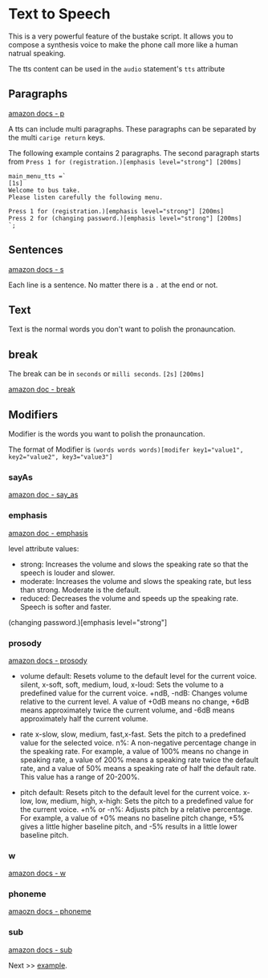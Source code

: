 # Text to Speech

This is a very powerful feature of the bustake script. It allows you to compose a synthesis voice to make the phone call more like a human natrual speaking.


The tts content can be used in  the `audio` statement's `tts` attribute

## Paragraphs

[amazon docs - p](https://docs.aws.amazon.com/polly/latest/dg/supportedtags.html#p-tag)

A tts can include multi paragraphs. These paragraphs can be separated by the multi `carige return` keys.

The following example contains 2 paragraphs. The second paragraph starts from `Press 1 for (registration.)[emphasis level="strong"] [200ms]`



```paragraphs
main_menu_tts =`
[1s]
Welcome to bus take.
Please listen carefully the following menu.

Press 1 for (registration.)[emphasis level="strong"] [200ms]
Press 2 for (changing password.)[emphasis level="strong"] [200ms]
`;
```

## Sentences

[amazon docs - s](https://docs.aws.amazon.com/polly/latest/dg/supportedtags.html#s-tag)

Each line is a sentence. No matter there  is a `.` at the end or not. 

## Text

Text is the normal words you don't want to polish the pronauncation.

## break

The break can be in `seconds` or `milli seconds`.
`[2s]`   `[200ms]`

[amazon doc - break](https://docs.aws.amazon.com/polly/latest/dg/supportedtags.html#break-tag)


## Modifiers

Modifier is the  words you want to polish the pronauncation.

The format of Modifier is `(words words words)[modifer key1="value1", key2="value2", key3="value3"]`


### sayAs

[amazon doc - say_as](https://docs.aws.amazon.com/polly/latest/dg/supportedtags.html#say-as-tag)

### emphasis

[amazon doc - emphasis](https://docs.aws.amazon.com/polly/latest/dg/supportedtags.html#emphasis-tag)

level attribute values:

 - strong: Increases the volume and slows the speaking rate so that the speech is louder and slower.
 - moderate: Increases the volume and slows the speaking rate, but less than strong. Moderate is the default.
 - reduced: Decreases the volume and speeds up the speaking rate. Speech is softer and faster.

(changing password.)[emphasis level="strong"]

### prosody

[amazon docs - prosody](https://docs.aws.amazon.com/polly/latest/dg/supportedtags.html#prosody-tag)

  - volume
    default: Resets volume to the default level for the current voice.
    silent, x-soft, soft, medium, loud, x-loud: Sets the volume to a predefined value for the current voice.
    +ndB, -ndB: Changes volume relative to the current level. A value of +0dB means no change, +6dB means approximately twice the current volume, and -6dB means approximately half the current volume.

  - rate
    x-slow, slow, medium, fast,x-fast. Sets the pitch to a predefined value for the selected voice.
    n%: A non-negative percentage change in the speaking rate. For example, a value of 100% means no change in speaking rate, a value of 200% means a speaking rate twice the default rate, and a value of 50% means a speaking rate of half the default rate. This value has a range of 20-200%.
  - pitch
    default: Resets pitch to the default level for the current voice.
    x-low, low, medium, high, x-high: Sets the pitch to a predefined value for the current voice.
    +n% or -n%: Adjusts pitch by a relative percentage. For example, a value of +0% means no baseline pitch change, +5% gives a little higher baseline pitch, and -5% results in a little lower baseline pitch.


### w
[amazon docs - w](https://docs.aws.amazon.com/polly/latest/dg/supportedtags.html#w-tag)

### phoneme

[amaozn docs - phoneme](https://docs.aws.amazon.com/polly/latest/dg/supportedtags.html#phoneme-tag)

### sub

[amazon docs - sub](https://docs.aws.amazon.com/polly/latest/dg/supportedtags.html#sub-tag)


Next >> [example](example.md).